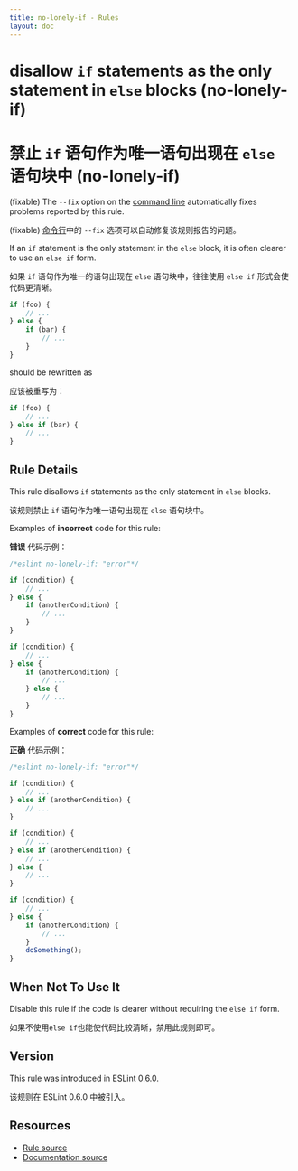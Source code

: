 ```yaml
---
title: no-lonely-if - Rules
layout: doc
---
```

<!-- Note: No pull requests accepted for this file. See README.md in the root directory for details. -->

# disallow `if` statements as the only statement in `else` blocks (no-lonely-if)

# 禁止 `if` 语句作为唯一语句出现在 `else` 语句块中 (no-lonely-if)

(fixable) The `--fix` option on the [command line](../user-guide/command-line-interface#fix) automatically fixes problems reported by this rule.

(fixable) [命令行](../user-guide/command-line-interface#fix)中的 `--fix` 选项可以自动修复该规则报告的问题。

If an `if` statement is the only statement in the `else` block, it is often clearer to use an `else if` form.

如果 `if` 语句作为唯一的语句出现在 `else` 语句块中，往往使用 `else if` 形式会使代码更清晰。

```js
if (foo) {
    // ...
} else {
    if (bar) {
        // ...
    }
}
```

should be rewritten as

应该被重写为：

```js
if (foo) {
    // ...
} else if (bar) {
    // ...
}
```

## Rule Details

This rule disallows `if` statements as the only statement in `else` blocks.

该规则禁止 `if` 语句作为唯一语句出现在 `else` 语句块中。

Examples of **incorrect** code for this rule:

**错误** 代码示例：

```js
/*eslint no-lonely-if: "error"*/

if (condition) {
    // ...
} else {
    if (anotherCondition) {
        // ...
    }
}

if (condition) {
    // ...
} else {
    if (anotherCondition) {
        // ...
    } else {
        // ...
    }
}
```

Examples of **correct** code for this rule:

**正确** 代码示例：

```js
/*eslint no-lonely-if: "error"*/

if (condition) {
    // ...
} else if (anotherCondition) {
    // ...
}

if (condition) {
    // ...
} else if (anotherCondition) {
    // ...
} else {
    // ...
}

if (condition) {
    // ...
} else {
    if (anotherCondition) {
        // ...
    }
    doSomething();
}
```

## When Not To Use It

Disable this rule if the code is clearer without requiring the `else if` form.

如果不使用`else if`也能使代码比较清晰，禁用此规则即可。

## Version

This rule was introduced in ESLint 0.6.0.

该规则在 ESLint 0.6.0 中被引入。

## Resources

* [Rule source](https://github.com/eslint/eslint/tree/master/lib/rules/no-lonely-if.js)
* [Documentation source](https://github.com/eslint/eslint/tree/master/docs/rules/no-lonely-if.md)
